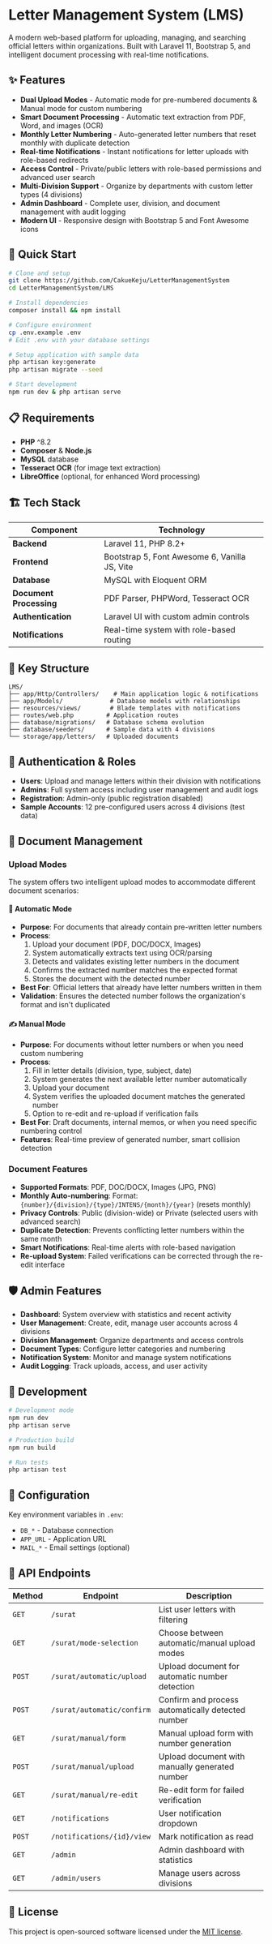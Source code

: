 # Letter Management System (LMS)

A modern web-based platform for uploading, managing, and searching official letters within organizations. Built with Laravel 11, Bootstrap 5, and intelligent document processing with real-time notifications.

## ✨ Features

- **Dual Upload Modes** - Automatic mode for pre-numbered documents & Manual mode for custom numbering
- **Smart Document Processing** - Automatic text extraction from PDF, Word, and images (OCR)
- **Monthly Letter Numbering** - Auto-generated letter numbers that reset monthly with duplicate detection
- **Real-time Notifications** - Instant notifications for letter uploads with role-based redirects
- **Access Control** - Private/public letters with role-based permissions and advanced user search
- **Multi-Division Support** - Organize by departments with custom letter types (4 divisions)
- **Admin Dashboard** - Complete user, division, and document management with audit logging
- **Modern UI** - Responsive design with Bootstrap 5 and Font Awesome icons

## 🚀 Quick Start

```bash
# Clone and setup
git clone https://github.com/CakueKeju/LetterManagementSystem
cd LetterManagementSystem/LMS

# Install dependencies
composer install && npm install

# Configure environment
cp .env.example .env
# Edit .env with your database settings

# Setup application with sample data
php artisan key:generate
php artisan migrate --seed

# Start development
npm run dev & php artisan serve
```

## 📋 Requirements

- **PHP** ^8.2
- **Composer** & **Node.js**
- **MySQL** database
- **Tesseract OCR** (for image text extraction)
- **LibreOffice** (optional, for enhanced Word processing)

## 🏗️ Tech Stack

| Component | Technology |
|-----------|------------|
| **Backend** | Laravel 11, PHP 8.2+ |
| **Frontend** | Bootstrap 5, Font Awesome 6, Vanilla JS, Vite |
| **Database** | MySQL with Eloquent ORM |
| **Document Processing** | PDF Parser, PHPWord, Tesseract OCR |
| **Authentication** | Laravel UI with custom admin controls |
| **Notifications** | Real-time system with role-based routing |

## 📁 Key Structure

```
LMS/
├── app/Http/Controllers/    # Main application logic & notifications
├── app/Models/             # Database models with relationships
├── resources/views/        # Blade templates with notifications
├── routes/web.php         # Application routes
├── database/migrations/   # Database schema evolution
├── database/seeders/      # Sample data with 4 divisions
└── storage/app/letters/   # Uploaded documents
```

## 🔐 Authentication & Roles

- **Users**: Upload and manage letters within their division with notifications
- **Admins**: Full system access including user management and audit logs
- **Registration**: Admin-only (public registration disabled)
- **Sample Accounts**: 12 pre-configured users across 4 divisions (test data)

## 📄 Document Management

### Upload Modes

The system offers two intelligent upload modes to accommodate different document scenarios:

#### 🤖 **Automatic Mode**
- **Purpose**: For documents that already contain pre-written letter numbers
- **Process**: 
  1. Upload your document (PDF, DOC/DOCX, Images)
  2. System automatically extracts text using OCR/parsing
  3. Detects and validates existing letter numbers in the document
  4. Confirms the extracted number matches the expected format
  5. Stores the document with the detected number
- **Best For**: Official letters that already have letter numbers written in them
- **Validation**: Ensures the detected number follows the organization's format and isn't duplicated

#### ✍️ **Manual Mode**
- **Purpose**: For documents without letter numbers or when you need custom numbering
- **Process**:
  1. Fill in letter details (division, type, subject, date)
  2. System generates the next available letter number automatically
  3. Upload your document 
  4. System verifies the uploaded document matches the generated number
  5. Option to re-edit and re-upload if verification fails
- **Best For**: Draft documents, internal memos, or when you need specific numbering control
- **Features**: Real-time preview of generated number, smart collision detection

### Document Features

- **Supported Formats**: PDF, DOC/DOCX, Images (JPG, PNG)
- **Monthly Auto-numbering**: Format: `{number}/{division}/{type}/INTENS/{month}/{year}` (resets monthly)
- **Privacy Controls**: Public (division-wide) or Private (selected users with advanced search)
- **Duplicate Detection**: Prevents conflicting letter numbers within the same month
- **Smart Notifications**: Real-time alerts with role-based navigation
- **Re-upload System**: Failed verifications can be corrected through the re-edit interface

## 🛡️ Admin Features

- **Dashboard**: System overview with statistics and recent activity
- **User Management**: Create, edit, manage user accounts across 4 divisions
- **Division Management**: Organize departments and access controls
- **Document Types**: Configure letter categories and numbering
- **Notification System**: Monitor and manage system notifications
- **Audit Logging**: Track uploads, access, and user activity

## 🚦 Development

```bash
# Development mode
npm run dev
php artisan serve

# Production build
npm run build

# Run tests
php artisan test
```

## 📝 Configuration

Key environment variables in `.env`:
- `DB_*` - Database connection
- `APP_URL` - Application URL
- `MAIL_*` - Email settings (optional)

## 📖 API Endpoints

| Method | Endpoint | Description |
|--------|----------|-------------|
| `GET` | `/surat` | List user letters with filtering |
| `GET` | `/surat/mode-selection` | Choose between automatic/manual upload modes |
| `POST` | `/surat/automatic/upload` | Upload document for automatic number detection |
| `POST` | `/surat/automatic/confirm` | Confirm and process automatically detected number |
| `GET` | `/surat/manual/form` | Manual upload form with number generation |
| `POST` | `/surat/manual/upload` | Upload document with manually generated number |
| `GET` | `/surat/manual/re-edit` | Re-edit form for failed verification |
| `GET` | `/notifications` | User notification dropdown |
| `POST` | `/notifications/{id}/view` | Mark notification as read |
| `GET` | `/admin` | Admin dashboard with statistics |
| `GET` | `/admin/users` | Manage users across divisions |

## 📄 License

This project is open-sourced software licensed under the [MIT license](https://opensource.org/licenses/MIT).
